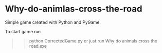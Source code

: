 # Why-do-animlas-cross-the-road
Simple game created with Python and PyGame

To start game run 
>> python CorrectedGame.py
or just run Why do animals cross the road.exe
